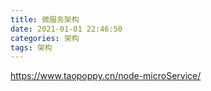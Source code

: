 ```yaml
---
title: 微服务架构
date: 2021-01-01 22:46:50
categories: 架构
tags: 架构
---
```


https://www.taopoppy.cn/node-microService/
